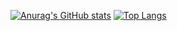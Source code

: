 [![Anurag's GitHub stats](https://github-readme-stats-ten-ashy-41.vercel.app/api?username=leomarek&show_icons=true)](https://github.com/anuraghazra/github-readme-stats)
[![Top Langs](https://github-readme-stats-ten-ashy-41.vercel.app/api/top-langs/?username=leomarek&layout=pie)](https://github.com/anuraghazra/github-readme-stats)
<!--
**leomarek/leomarek** is a ✨ _special_ ✨ repository because its `README.md` (this file) appears on your GitHub profile.

Here are some ideas to get you started:

- 🔭 I’m currently working on ...
- 🌱 I’m currently learning ...
- 👯 I’m looking to collaborate on ...
- 🤔 I’m looking for help with ...
- 💬 Ask me about ...
- 📫 How to reach me: ...
- 😄 Pronouns: ...
- ⚡ Fun fact: ...
-->
